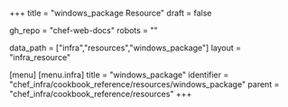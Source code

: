 +++
title = "windows_package Resource"
draft = false

gh_repo = "chef-web-docs"
robots = ""

data_path = ["infra","resources","windows_package"]
layout = "infra_resource"


[menu]
  [menu.infra]
    title = "windows_package"
    identifier = "chef_infra/cookbook_reference/resources/windows_package"
    parent = "chef_infra/cookbook_reference/resources"
+++

<!-- The contents of this page are automatically generated from the windows_package.yaml file in the data directory. -->
<!-- To suggest a change, edit the https://github.com/chef/chef/blob/master/lib/chef/resource/windows_package.rb file
      and submit a pull request to the https://github.com/chef/chef repository. -->
